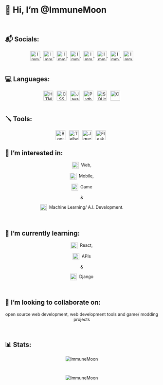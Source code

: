 
<h1 align="left">👋 Hi, I’m @ImmuneMoon</h1>
<br>


<h2>📬 Socials:</h2>
<div align="center">
 <a href="https://twitter.com/ImmuneMoon">
  <img align="center" alt="ImmuneMoon | Twitter" width="32px" src="https://api.iconify.design/logos:twitter.svg?color=%237000a6" />
</a>
 &nbsp;
<a href="https://www.linkedin.com/in/in/p-alex-j/">
  <img align="center" alt="ImmuneMoon | Linkedin" width="32px" src="https://api.iconify.design/logos:linkedin-icon.svg?color=%237000a6" />
</a>
 &nbsp;
<a href="https://upwork.com/freelancers/~01d85f4c2bb6753670">
  <img align="center" alt="ImmuneMoon | Upwork" width="32px" src="https://api.iconify.design/simple-icons:upwork.svg?color=%2316bd00" />
</a>
 &nbsp;
<a href="https://codepen.io/immunemoon">
  <img align="center" alt="ImmuneMoon | Codepen" width="32px" src="https://api.iconify.design/ant-design:codepen-outlined.svg?color=%23f3fff7" />
</a>
 &nbsp;
<a href="https://stackoverflow.com/users/16596160/immunemoon">
  <img align="center" alt="ImmuneMoon | StackOverflow" width="32px" src="https://api.iconify.design/logos:stackoverflow-icon.svg" />
</a>
 &nbsp;
<a href="https://leetcode.com/ImmuneMoon/">
  <img align="center" alt="ImmuneMoon | Leetcode" width="32px" src="https://api.iconify.design/cib:leetcode.svg?color=%23ee9100" />
</a>
 &nbsp;
<a href="https://www.codewars.com/users/ImmuneMoon">
  <img align="center" alt="ImmuneMoon | CodeWars" width="32px" src="https://api.iconify.design/simple-icons:codewars.svg?color=%23b11300" />
</a>
 &nbsp;
<a href="https://www.hackerrank.com/ImmuneMoon">
  <img align="center" alt="ImmuneMoon | HackerRank" width="32px" src="https://api.iconify.design/simple-icons:hackerrank.svg?color=%2300bb27" />
</a>
</div>
<br>


<h2>💻 Languages:</h2>
<div align="center">
 <img align="center" alt="HTML" width="32px" src="https://api.iconify.design/vscode-icons:file-type-html.svg?color=%23008aab" />
 &nbsp;
 <img align="center" alt="CSS" width="32px" src="https://api.iconify.design/vscode-icons:file-type-css.svg?color=%23004dff" />
 &nbsp;
 <img align="center" alt="JavaScript" width="32px" src="https://api.iconify.design/logos:javascript.svg?color=%23004dff" />
 &nbsp;
 <img align="center" alt="Python" width="32px" src="https://api.iconify.design/vscode-icons:file-type-python.svg?color=%23004dff" />
 &nbsp;
 <img align="center" alt="SQLite" width="32px" src="https://api.iconify.design/logos:sqlite.svg?color=%23004dff" />
 &nbsp;
 <img align="center" alt="C" width="32px" src="https://api.iconify.design/mdi:language-c.svg?color=%23004dff" />
</div>
<br>


<h2>🪛 Tools:</h2>
<div align="center">
 <img align="center" alt="Bootstrap" width="32px" src="https://api.iconify.design/logos:bootstrap.svg?color=%23004dff" />
 &nbsp;
 <img align="center" alt="TailwindCSS" width="32px" src="https://api.iconify.design/logos:tailwindcss-icon.svg?color=%23004dff" />
 &nbsp;
 <img align="center" alt="Jquery" width="32px" src="https://api.iconify.design/akar-icons:jquery-fill.svg?color=%2300bef5" />
 &nbsp;
 <img align="center" alt="Flask" width="32px" src="https://api.iconify.design/bx:bxl-flask.svg?color=%23e9efea" />
 &nbsp;
</div>


<h2>👀 I’m interested in:</h2>
<div align="center">
 <p> 
  <img align="center" alt="Globe" width="22px" src="https://api.iconify.design/mdi:web.svg?color=%23007dff"/>&nbsp;  Web, 
 </p> 
 <p> 
  <img align="center" alt="Mobile Devices" width="22px" src="https://api.iconify.design/zondicons:mobile-devices.svg?color=%23ecf5f6"/>&nbsp;  Mobile, 
 </p> 
 <p> 
  <img align="center" alt="Pac-Man" width="22px" src="https://api.iconify.design/bx:bxs-game.svg?color=%23ffeb01"/>&nbsp;  Game 
 </p>  
 <p> & </p>
 <p> 
  <img align="center" alt="Robot" width="22px" src="https://api.iconify.design/eos-icons:machine-learning-outlined.svg?color=%2376ad8a"/>&nbsp;  Machine Learning/ A.I. Development.
 </p>
</div>
<br>


<h2>🌱 I’m currently learning:</h2>

<div align="center">
 <p> 
  <img align="center" alt="React Logo" width="22px" src="https://api.iconify.design/logos:react.svg?color=%2376ad8a"/>&nbsp;  React, 
 </p>
 <p> 
  <img align="center" alt="API" width="22px" src="https://api.iconify.design/carbon:api-1.svg?color=%23008aab"/>&nbsp;  APIs 
 </p>
 <p>&</p>
 <p> 
  <img align="center" alt="Django Logo" width="22px" src="https://api.iconify.design/vscode-icons:file-type-django.svg?color=%23008aab"/>&nbsp;  Django 
 </p>
</div>
<br>
 
 
<h2>💞️ I’m looking to collaborate on:</h2>

<p align="center">open source web development, web development tools and game/ modding projects</p>
<br>


<h2>📊 Stats:</h2>

<div align="center">
 <p>
  <img align="center" src="https://github-readme-stats.vercel.app/api/top-langs?username=ImmuneMoon&show_icons=true&locale=en&layout=compact" alt="ImmuneMoon" />
 </p> 
 <br>
 <p>
  <img align="center" src="https://github-readme-stats.vercel.app/api?username=ImmuneMoon&show_icons=true&locale=en" alt="ImmuneMoon" />
 </p>
</div>
